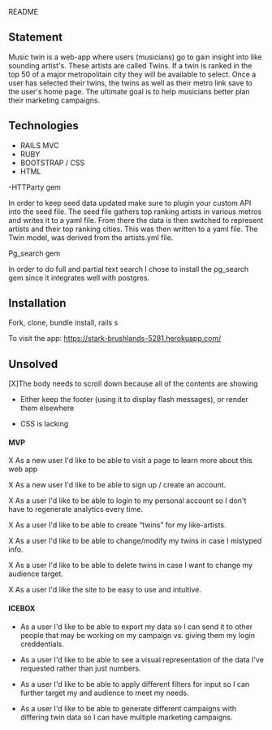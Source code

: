 README

## Statement

Music twin is a web-app where users (musicians) go to gain insight into like sounding artist's. These artists are called Twins. If a twin is ranked in the top 50 of a major metropolitain city they will be available to select. Once a user has selected their twins, the twins as well as their metro link save to the user's home page. The ultimate goal is to help musicians better plan their marketing campaigns.

## Technologies

- RAILS MVC
- RUBY
- BOOTSTRAP / CSS
- HTML

-HTTParty gem

In order to keep seed data updated make sure to plugin your custom API into the seed file. The seed file gathers top ranking artists in various metros and writes it to a yaml file. From there the data is then switched to represent artists and their top ranking cities. This was then written to a yaml file. The Twin model, was derived from the artists.yml file.

Pg_search gem

In order to do full and partial text search I chose to install the pg_search gem since it integrates well with postgres.

## Installation

Fork, clone, bundle install, rails s

To visit the app: https://stark-brushlands-5281.herokuapp.com/



## Unsolved

[X]The body needs to scroll down because all of the contents are showing

 - Either keep the footer (using it to display flash messages), or render them elsewhere

- CSS is lacking

#### MVP

X
As a new user I'd like to be able to visit a page to learn more about this web app

X
As a new user I'd like to be able to sign up / create an account.

X
As a user I'd like to be able to login to my personal account so I don't have to regenerate analytics every time.

X
As a user I'd like to be able to create “twins” for my like-artists.

X
As a user I'd like to be able to change/modify my twins in case I mistyped info.

X
As a user I'd like to be able to delete twins in case I want to change my audience target.

X
As a user I'd like the site to be easy to use and intuitive.

#### ICEBOX

- As a user I'd like to be able to export my data so I can send it to other people that may be working on my campaign vs. giving them my login creddentials.

- As a user I'd like to be able to see a visual representation of the data I've requested rather than just numbers.

- As a user I'd like to be able to apply different filters for input so I can further target my and audience to meet my needs.

- As a user I'd like to be able to generate different campaigns with differing twin data so I can have multiple marketing campaigns.
